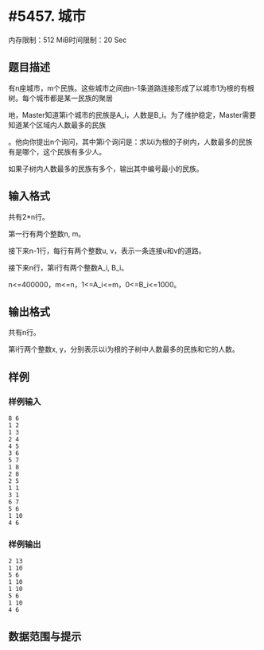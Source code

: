# #5457. 城市

内存限制：512 MiB时间限制：20 Sec

## 题目描述

有n座城市，m个民族。这些城市之间由n-1条道路连接形成了以城市1为根的有根树。每个城市都是某一民族的聚居

地，Master知道第i个城市的民族是A_i，人数是B_i。为了维护稳定，Master需要知道某个区域内人数最多的民族

。他向你提出n个询问，其中第i个询问是：求以i为根的子树内，人数最多的民族有是哪个，这个民族有多少人。

如果子树内人数最多的民族有多个，输出其中编号最小的民族。

## 输入格式

共有2*n行。

第一行有两个整数n, m。

接下来n-1行，每行有两个整数u, v，表示一条连接u和v的道路。

接下来n行，第i行有两个整数A_i, B_i。

n<=400000，m<=n，1<=A_i<=m，0<=B_i<=1000。

## 输出格式

共有n行。

第i行两个整数x, y，分别表示以i为根的子树中人数最多的民族和它的人数。

## 样例

### 样例输入

    
    8 6
    1 2
    1 3
    2 4
    4 5
    3 6
    5 7
    1 8
    2 8
    2 5
    1 1
    3 1
    6 7
    5 6
    1 10
    4 6
    

### 样例输出

    
    2 13
    1 10
    5 6
    1 10
    1 10
    5 6
    1 10
    4 6
    
    

## 数据范围与提示
